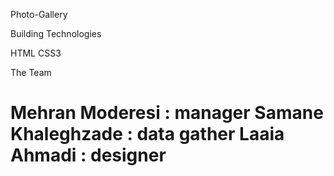 Photo-Gallery

Building Technologies

HTML CSS3

The Team

Mehran Moderesi : manager Samane Khaleghzade : data gather Laaia Ahmadi : designer
=================